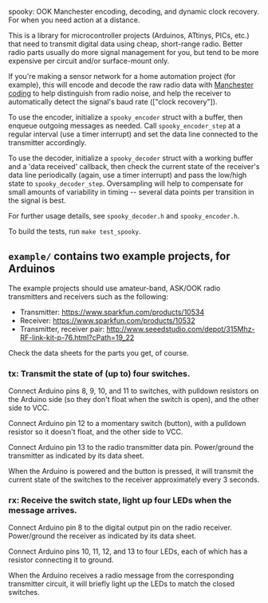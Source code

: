 spooky: OOK Manchester encoding, decoding, and dynamic clock recovery.
For when you need action at a distance.

This is a library for microcontroller projects (Arduinos, ATtinys, PICs,
etc.) that need to transmit digital data using cheap, short-range radio.
Better radio parts usually do more signal management for you, but tend
to be more expensive per circuit and/or surface-mount only.

If you're making a sensor network for a home automation project (for
example), this will encode and decode the raw radio data with
[Manchester coding] to help distinguish from radio noise, and help the
receiver to automatically detect the signal's baud rate
(["clock recovery"]).

[Manchester coding]: http://en.wikipedia.org/wiki/Manchester_code
[clock recovery]: http://en.wikipedia.org/wiki/Clock_recovery

To use the encoder, initialize a `spooky_encoder` struct with a buffer,
then enqueue outgoing messages as needed. Call `spooky_encoder_step` at
a regular interval (use a timer interrupt) and set the data line
connected to the transmitter accordingly.

To use the decoder, initialize a `spooky_decoder` struct with a working
buffer and a 'data received' callback, then check the current state of
the receiver's data line periodically (again, use a timer interrupt) and
pass the low/high state to `spooky_decoder_step`. Oversampling will help
to compensate for small amounts of variability in timing -- several data
points per transition in the signal is best.

For further usage details, see `spooky_decoder.h` and
`spooky_encoder.h`.

To build the tests, run `make test_spooky`.

## `example/` contains two example projects, for Arduinos

The example projects should use amateur-band, ASK/OOK radio transmitters
and receivers such as the following:

+ Transmitter: https://www.sparkfun.com/products/10534
+ Receiver: https://www.sparkfun.com/products/10532
+ Transmitter, receiver pair: http://www.seeedstudio.com/depot/315Mhz-RF-link-kit-p-76.html?cPath=19_22

Check the data sheets for the parts you get, of course.

### tx: Transmit the state of (up to) four switches.

Connect Arduino pins 8, 9, 10, and 11 to switches, with pulldown
resistors on the Arduino side (so they don't float when the switch is
open), and the other side to VCC.

Connect Arduino pin 12 to a momentary switch (button), with a pulldown
resistor so it doesn't float, and the other side to VCC.

Connect Arduino pin 13 to the radio transmitter data pin. Power/ground the
transmitter as indicated by its data sheet.

When the Arduino is powered and the button is pressed, it will transmit
the current state of the switches to the receiver approximately every 3
seconds.

### rx: Receive the switch state, light up four LEDs when the message arrives.

Connect Arduino pin 8 to the digital output pin on the radio receiver.
Power/ground the receiver as indicated by its data sheet.

Connect Arduino pins 10, 11, 12, and 13 to four LEDs, each of which has
a resistor connecting it to ground.

When the Arduino receives a radio message from the corresponding
transmitter circuit, it will briefly light up the LEDs to match the
closed switches.
